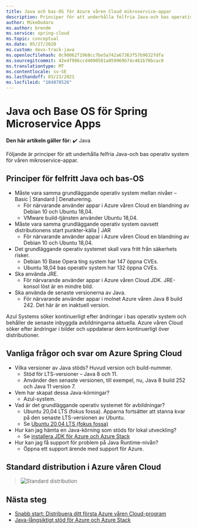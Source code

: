```yaml
---
title: Java och bas-OS för Azure våren Cloud mikroservice-appar
description: Principer för att underhålla felfria Java-och bas operativ system för Azure våren Cloud mikroservice-appar
author: MikeDodaro
ms.author: brendm
ms.service: spring-cloud
ms.topic: conceptual
ms.date: 05/27/2020
ms.custom: devx-track-java
ms.openlocfilehash: 0c90062f1968cc7be5a742a67363f57b9632fdfa
ms.sourcegitcommit: 42e4f986ccd4090581a059969b74c461b70bcac0
ms.translationtype: MT
ms.contentlocale: sv-SE
ms.lasthandoff: 03/23/2021
ms.locfileid: "104878526"
---
```

# <a name="java-and-base-os-for-spring-microservice-apps"></a>Java och Base OS för Spring Microservice Apps

**Den här artikeln gäller för:** ✔️ Java

Följande är principer för att underhålla felfria Java-och bas operativ system för våren mikroservice-appar.
## <a name="principles-for-healthy-java-and-base-os"></a>Principer för felfritt Java och bas-OS
* Måste vara samma grundläggande operativ system mellan nivåer – Basic | Standard | Denaturering.
    * För närvarande använder appar i Azure våren Cloud en blandning av Debian 10 och Ubuntu 18,04.
    * VMware build-tjänsten använder Ubuntu 18,04.
* Måste vara samma grundläggande operativ system oavsett distributionens start punkter-källa | JAR
    * För närvarande använder appar i Azure våren Cloud en blandning av Debian 10 och Ubuntu 18,04.
* Det grundläggande operativ systemet skall vara fritt från säkerhets risker.
    * Debian 10 Base Opera ting system har 147 öppna CVEs.
    * Ubuntu 18,04 bas operativ system har 132 öppna CVEs.
* Ska använda JRE.
    * För närvarande använder appar i Azure våren Cloud JDK. JRE-konsol löst är en mindre bild.
* Ska använda de senaste versionerna av Java.
    * För närvarande använder appar i molnet Azure våren Java 8 build 242. Det här är en inaktuell version.
 
Azul Systems söker kontinuerligt efter ändringar i bas operativ system och behåller de senaste inbyggda avbildningarna aktuella. Azure våren Cloud söker efter ändringar i bilder och uppdaterar dem kontinuerligt över distributioner.
 
## <a name="faq-for-azure-spring-cloud"></a>Vanliga frågor och svar om Azure Spring Cloud

* Vilka versioner av Java stöds? Huvud version och build-nummer.
    * Stöd för LTS-versioner – Java 8 och 11.
    * Använder den senaste versionen, till exempel, nu, Java 8 build 252 och Java 11 version 7.
* Vem har skapat dessa Java-körningar?
    * Azul-system.
* Vad är det grundläggande operativ systemet för avbildningar?
    * Ubuntu 20,04 LTS (fokus fossa). Apparna fortsätter att stanna kvar på den senaste LTS-versionen av Ubuntu.
    * Se [Ubuntu 20,04 LTS (fokus fossa)](http://releases.ubuntu.com/focal/)
* Hur kan jag hämta en Java-körning som stöds för lokal utveckling? 
    * Se [installera JDK för Azure och Azure Stack](/azure/developer/java/fundamentals/java-jdk-install)
* Hur kan jag få support för problem på Java Runtime-nivån?
    * Öppna ett support ärende med support för Azure.
 
## <a name="default-deployment-on-azure-spring-cloud"></a>Standard distribution i Azure våren Cloud

> ![Standard distribution](media/spring-cloud-principles/spring-cloud-default-deployment.png)
 
## <a name="next-steps"></a>Nästa steg

* [Snabb start: Distribuera ditt första Azure våren Cloud-program](spring-cloud-quickstart.md)
* [Java-långsiktigt stöd för Azure och Azure Stack](/azure/developer/java/fundamentals/java-jdk-long-term-support)